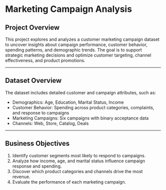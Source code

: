 # Marketing Campaign Analysis

## Project Overview

This project explores and analyzes a customer marketing campaign dataset to uncover insights about campaign performance, customer behavior, spending patterns, and demographic trends. The goal is to support strategic marketing decisions and optimize customer targeting, channel effectiveness, and product promotions.

---

## Dataset Overview

The dataset includes detailed customer and campaign attributes, such as:

- Demographics: Age, Education, Marital Status, Income
- Customer Behavior: Spending across product categories, complaints, and response to campaigns
- Marketing Campaigns: Six campaigns with binary acceptance data
- Channels: Web, Store, Catalog, Deals

---

## Business Objectives

1. Identify customer segments most likely to respond to campaigns.
2. Analyze how income, age, and marital status influence campaign response and spending.
3. Discover which product categories and channels drive the most revenue.
4. Evaluate the performance of each marketing campaign.
